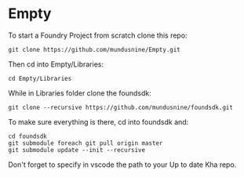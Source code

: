 # Empty

To start a Foundry Project from scratch clone this repo:

`git clone https://github.com/mundusnine/Empty.git`


Then cd into Empty/Libraries:

`cd Empty/Libraries`

While in Libraries folder clone the foundsdk:

`git clone --recursive https://github.com/mundusnine/foundsdk.git`

To make sure everything is there, cd into foundsdk and:
```
cd foundsdk
git submodule foreach git pull origin master
git submodule update --init --recursive

```

Don't forget to specify in vscode the path to your Up to date Kha repo.
